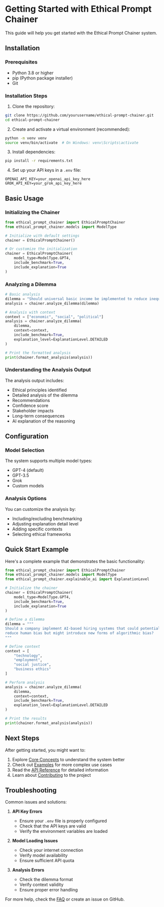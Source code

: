 # Getting Started with Ethical Prompt Chainer

This guide will help you get started with the Ethical Prompt Chainer system.

## Installation

### Prerequisites

- Python 3.8 or higher
- pip (Python package installer)
- Git

### Installation Steps

1. Clone the repository:
```bash
git clone https://github.com/yourusername/ethical-prompt-chainer.git
cd ethical-prompt-chainer
```

2. Create and activate a virtual environment (recommended):
```bash
python -m venv venv
source venv/bin/activate  # On Windows: venv\Scripts\activate
```

3. Install dependencies:
```bash
pip install -r requirements.txt
```

4. Set up your API keys in a `.env` file:
```env
OPENAI_API_KEY=your_openai_api_key_here
GROK_API_KEY=your_grok_api_key_here
```

## Basic Usage

### Initializing the Chainer

```python
from ethical_prompt_chainer import EthicalPromptChainer
from ethical_prompt_chainer.models import ModelType

# Initialize with default settings
chainer = EthicalPromptChainer()

# Or customize the initialization
chainer = EthicalPromptChainer(
    model_type=ModelType.GPT4,
    include_benchmark=True,
    include_explanation=True
)
```

### Analyzing a Dilemma

```python
# Basic analysis
dilemma = "Should universal basic income be implemented to reduce inequality?"
analysis = chainer.analyze_dilemma(dilemma)

# Analysis with context
context = ["economic", "social", "political"]
analysis = chainer.analyze_dilemma(
    dilemma,
    context=context,
    include_benchmark=True,
    explanation_level=ExplanationLevel.DETAILED
)

# Print the formatted analysis
print(chainer.format_analysis(analysis))
```

### Understanding the Analysis Output

The analysis output includes:
- Ethical principles identified
- Detailed analysis of the dilemma
- Recommendations
- Confidence score
- Stakeholder impacts
- Long-term consequences
- AI explanation of the reasoning

## Configuration

### Model Selection

The system supports multiple model types:
- GPT-4 (default)
- GPT-3.5
- Grok
- Custom models

### Analysis Options

You can customize the analysis by:
- Including/excluding benchmarking
- Adjusting explanation detail level
- Adding specific contexts
- Selecting ethical frameworks

## Quick Start Example

Here's a complete example that demonstrates the basic functionality:

```python
from ethical_prompt_chainer import EthicalPromptChainer
from ethical_prompt_chainer.models import ModelType
from ethical_prompt_chainer.explainable_ai import ExplanationLevel

# Initialize the chainer
chainer = EthicalPromptChainer(
    model_type=ModelType.GPT4,
    include_benchmark=True,
    include_explanation=True
)

# Define a dilemma
dilemma = """
Should a company implement AI-based hiring systems that could potentially 
reduce human bias but might introduce new forms of algorithmic bias?
"""

# Define context
context = [
    "technology",
    "employment",
    "social justice",
    "business ethics"
]

# Perform analysis
analysis = chainer.analyze_dilemma(
    dilemma,
    context=context,
    include_benchmark=True,
    explanation_level=ExplanationLevel.DETAILED
)

# Print the results
print(chainer.format_analysis(analysis))
```

## Next Steps

After getting started, you might want to:
1. Explore [Core Concepts](core_concepts.md) to understand the system better
2. Check out [Examples](examples.md) for more complex use cases
3. Read the [API Reference](api_reference.md) for detailed information
4. Learn about [Contributing](contributing.md) to the project

## Troubleshooting

Common issues and solutions:

1. **API Key Errors**
   - Ensure your `.env` file is properly configured
   - Check that the API keys are valid
   - Verify the environment variables are loaded

2. **Model Loading Issues**
   - Check your internet connection
   - Verify model availability
   - Ensure sufficient API quota

3. **Analysis Errors**
   - Check the dilemma format
   - Verify context validity
   - Ensure proper error handling

For more help, check the [FAQ](faq.md) or create an issue on GitHub. 